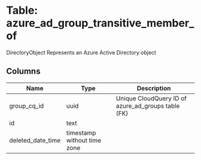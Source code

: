 
# Table: azure_ad_group_transitive_member_of
DirectoryObject Represents an Azure Active Directory object
## Columns
| Name        | Type           | Description  |
| ------------- | ------------- | -----  |
|group_cq_id|uuid|Unique CloudQuery ID of azure_ad_groups table (FK)|
|id|text||
|deleted_date_time|timestamp without time zone||
